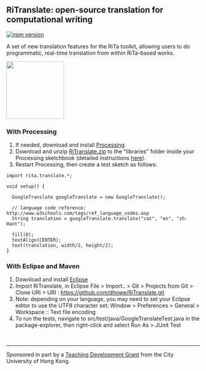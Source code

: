 

## RiTranslate: open-source translation for computational writing
<!--[![Build Status](https://travis-ci.org/dhowe/RiTranslate.svg?branch=master)](https://travis-ci.org/dhowe/RiTranslate)-->

<a href="http://www.gnu.org/licenses/gpl-3.0.en.html"><img src="https://img.shields.io/badge/license-GPL-orange.svg" alt="npm version"></a>

A set of new translation features for the RiTa toolkit, allowing users to  do programmatic, real-time translation from within RiTa-based works. 

<a href="https://rednoise.org/rita/"><img height=150 src="https://rednoise.org/ritran.png"/></a>

### With Processing

1. If needed, download and install [Processing](https://processing.org/download/?processing).
2. Download and unzip [RiTranslate.zip](https://github.com/dhowe/RiTranslate/raw/master/RiTranslate.zip) to the "libraries" folder inside your Processing sketchbook (detailed instructions [here](https://github.com/dhowe/RiTranslate/blob/master/install_instructions.txt)). 
3. Restart Processing, then create a test sketch as follows:
```processing
import rita.translate.*;

void setup() {

  GoogleTranslate googleTranslate = new GoogleTranslate();

  // language code reference: http://www.w3schools.com/tags/ref_language_codes.asp
  String translation = googleTranslate.translate("cat", "en", "zh-Hant");
  
  fill(0);
  textAlign(CENTER);
  text(translation, width/2, height/2);
}
```

### With Eclipse and Maven

1. Download and install [Eclipse](https://eclipse.org/downloads/)
2. Import RiTranslate, in Eclipse File > Import.. > Git > Projects from Git > Clone URI > URI : https://github.com/dhowe/RiTranslate.git 
3. Note: depending on your language, you may need to set your Eclipse editor to use the UTF8 character set: Window > Preferences > General > Workspace :: Text file encoding
4. To run the tests, navigate to src/test/java/GoogleTranslateTest.java in the package-explorer, then right-click and select  Run As > JUnit Test
 
<br>

---

Sponsored in part by a [Teaching Development Grant](http://www.cityu.edu.hk/edge/grant/tdg/) from the City University of Hong Kong.
